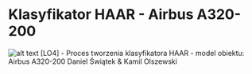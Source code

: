# Klasyfikator HAAR - Airbus A320-200
![alt text](https://www.put.poznan.pl/sites/default/files/field/image/pp-put_logo_jasne.jpg "PUT logo")
 [LO4] - Proces tworzenia klasyfikatora HAAR - model obiektu: Airbus A320-200
 Daniel Świątek & Kamil Olszewski
